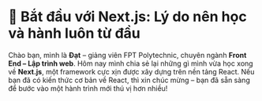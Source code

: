 # 🚀 Bắt đầu với Next.js: Lý do nên học và hành luôn từ đầu

Chào bạn, mình là **Đạt** – giảng viên FPT Polytechnic, chuyên ngành **Front End – Lập trình web**. Hôm nay mình chia sẻ lại những gì mình vừa học xong về **Next.js**, một framework cực xịn được xây dựng trên nền tảng React. Nếu bạn đã có kiến thức cơ bản về React, thì xin chúc mừng – bạn đã sẵn sàng để bước vào một hành trình mới thú vị hơn nhiều!
